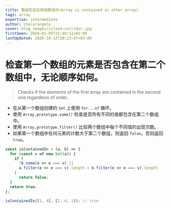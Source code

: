```yaml
---
title: 数组包含在其他数组中(Array is contained in other array)
tags: array
expertise: intermediate
author: chalarangelo
cover: blog_images/island-corridor.jpg
firstSeen: 2020-01-05T21:40:51+02:00
lastUpdated: 2020-10-22T20:23:47+03:00
---
```


# 检查第一个数组的元素是否包含在第二个数组中，无论顺序如何。
> Checks if the elements of the first array are contained in the second one regardless of order.

- 在从第一个数组创建的 `Set` 上使用 `for...of` 循环。
- 使用 `Array.prototype.some()` 检查是否所有不同的值都包含在第二个数组中。
- 使用 `Array.prototype.filter()` 比较两个数组中每个不同值的出现次数。
- 如果第一个数组中任何元素的计数大于第二个数组，则返回 `false`，否则返回 `true`。

```js
const isContainedIn = (a, b) => {
  for (const v of new Set(a)) {
    if (
      !b.some(e => e === v) ||
      a.filter(e => e === v).length > b.filter(e => e === v).length
    )
      return false;
  }
  return true;
};
```

```js
isContainedIn([1, 4], [2, 4, 1]); // true
```
